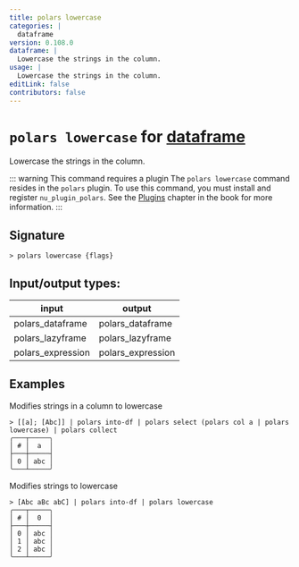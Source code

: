 ```yaml
---
title: polars lowercase
categories: |
  dataframe
version: 0.108.0
dataframe: |
  Lowercase the strings in the column.
usage: |
  Lowercase the strings in the column.
editLink: false
contributors: false
---
```

<!-- This file is automatically generated. Please edit the command in https://github.com/nushell/nushell instead. -->

# `polars lowercase` for [dataframe](/commands/categories/dataframe.md)

<div class='command-title'>Lowercase the strings in the column.</div>

::: warning This command requires a plugin
The `polars lowercase` command resides in the `polars` plugin.
To use this command, you must install and register `nu_plugin_polars`.
See the [Plugins](/book/plugins.html) chapter in the book for more information.
:::


## Signature

```> polars lowercase {flags} ```


## Input/output types:

| input             | output            |
| ----------------- | ----------------- |
| polars_dataframe  | polars_dataframe  |
| polars_lazyframe  | polars_lazyframe  |
| polars_expression | polars_expression |
## Examples

Modifies strings in a column to lowercase
```nu
> [[a]; [Abc]] | polars into-df | polars select (polars col a | polars lowercase) | polars collect
╭───┬─────╮
│ # │  a  │
├───┼─────┤
│ 0 │ abc │
╰───┴─────╯

```

Modifies strings to lowercase
```nu
> [Abc aBc abC] | polars into-df | polars lowercase
╭───┬─────╮
│ # │  0  │
├───┼─────┤
│ 0 │ abc │
│ 1 │ abc │
│ 2 │ abc │
╰───┴─────╯

```
